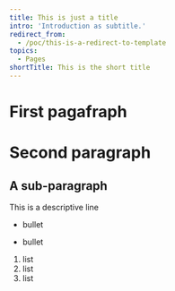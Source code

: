 ```yaml
---
title: This is just a title
intro: 'Introduction as subtitle.'
redirect_from:
  - /poc/this-is-a-redirect-to-template
topics:
  - Pages
shortTitle: This is the short title
---
```


# First pagafraph

# Second paragraph

## A sub-paragraph

This is a descriptive line

* bullet
- bullet
1. list
1. list
1. list